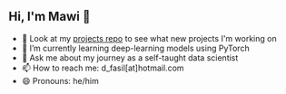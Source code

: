 ## Hi, I'm Mawi 👋 

- 🔭 Look at my [projects repo](https://github.com/mawi510/projects) to see what new projects I'm working on
- 🌱 I’m currently learning deep-learning models using PyTorch
- 💬 Ask me about my journey as a self-taught data scientist
- 📫 How to reach me: d_fasil[at]hotmail.com
- 😄 Pronouns: he/him
<!--
- ⚡ Fun fact: 
- 🏈 Head over to promatchpredict.com to see my model's predictions on which NFL teams will cover their spead this week!
-->

